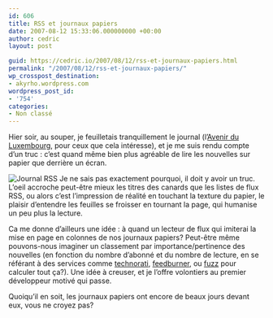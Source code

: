 ```yaml
---
id: 606
title: RSS et journaux papiers
date: 2007-08-12 15:33:06.000000000 +00:00
author: cedric
layout: post

guid: https://cedric.io/2007/08/12/rss-et-journaux-papiers.html
permalink: "/2007/08/12/rss-et-journaux-papiers/"
wp_crosspost_destination:
- akyrho.wordpress.com
wordpress_post_id:
- '754'
categories:
- Non classé
---
```

Hier soir, au souper, je feuilletais tranquillement le journal (l’[Avenir du Luxembourg](http://www.votrejournal.be/CWS/Index.aspx), pour ceux que cela intéresse), et je me suis rendu compte d’un truc : c’est quand même bien plus agréable de lire les nouvelles sur papier que derrière un écran.

![Journal RSS](/images/2007/08/journal-rss.jpg) Je ne sais pas exactement pourquoi, il doit y avoir un truc. L’oeil accroche peut-être mieux les titres des canards que les listes de flux RSS, ou alors c’est l’impression de réalité en touchant la texture du papier, le plaisir d’entendre les feuilles se froisser en tournant la page, qui humanise un peu plus la lecture.

Ca me donne d’ailleurs une idée : à quand un lecteur de flux qui imiterai la mise en page en colonnes de nos journaux papiers? Peut-être même pouvons-nous imaginer un classement par importance/pertinence des nouvelles (en fonction du nombre d’abonné et du nombre de lecture, en se référant à des services comme [technorati](http://www.technorati.com/), [feedburner](http://www.feedburner.com/), ou [fuzz](http://www.fuzz.fr) pour calculer tout ça?). Une idée à creuser, et je l’offre volontiers au premier développeur motivé qui passe.

Quoiqu’il en soit, les journaux papiers ont encore de beaux jours devant eux, vous ne croyez pas?